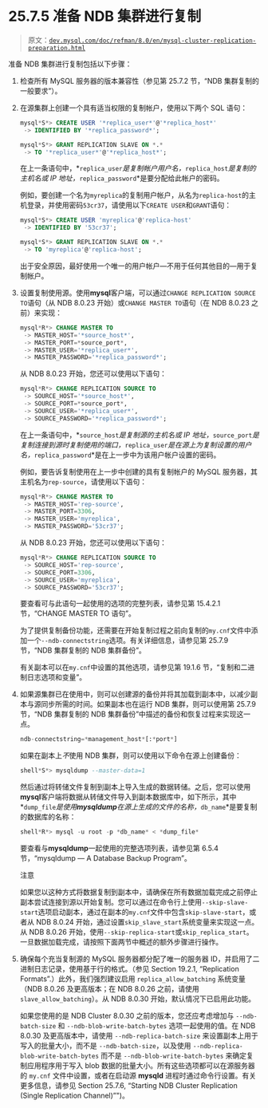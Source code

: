 # 25.7.5 准备 NDB 集群进行复制

> 原文：[`dev.mysql.com/doc/refman/8.0/en/mysql-cluster-replication-preparation.html`](https://dev.mysql.com/doc/refman/8.0/en/mysql-cluster-replication-preparation.html)

准备 NDB 集群进行复制包括以下步骤：

1.  检查所有 MySQL 服务器的版本兼容性（参见第 25.7.2 节，“NDB 集群复制的一般要求”）。

1.  在源集群上创建一个具有适当权限的复制帐户，使用以下两个 SQL 语句：

    ```sql
    mysql*S*> CREATE USER '*replica_user*'@'*replica_host*'
     -> IDENTIFIED BY '*replica_password*';

    mysql*S*> GRANT REPLICATION SLAVE ON *.*
     -> TO '*replica_user*'@'*replica_host*';
    ```

    在上一条语句中，*`replica_user`*是复制帐户用户名，*`replica_host`*是复制的主机名或 IP 地址，*`replica_password`*是要分配给此帐户的密码。

    例如，要创建一个名为`myreplica`的复制用户帐户，从名为`replica-host`的主机登录，并使用密码`53cr37`，请使用以下`CREATE USER`和`GRANT`语句：

    ```sql
    mysql*S*> CREATE USER 'myreplica'@'replica-host'
     -> IDENTIFIED BY '53cr37';

    mysql*S*> GRANT REPLICATION SLAVE ON *.*
     -> TO 'myreplica'@'replica-host';
    ```

    出于安全原因，最好使用一个唯一的用户帐户—不用于任何其他目的—用于复制帐户。

1.  设置复制使用源。使用**mysql**客户端，可以通过`CHANGE REPLICATION SOURCE TO`语句（从 NDB 8.0.23 开始）或`CHANGE MASTER TO`语句（在 NDB 8.0.23 之前）来实现：

    ```sql
    mysql*R*> CHANGE MASTER TO
     -> MASTER_HOST='*source_host*',
     -> MASTER_PORT=*source_port*,
     -> MASTER_USER='*replica_user*',
     -> MASTER_PASSWORD='*replica_password*';
    ```

    从 NDB 8.0.23 开始，您还可以使用以下语句：

    ```sql
    mysql*R*> CHANGE REPLICATION SOURCE TO
     -> SOURCE_HOST='*source_host*',
     -> SOURCE_PORT=*source_port*,
     -> SOURCE_USER='*replica_user*',
     -> SOURCE_PASSWORD='*replica_password*';
    ```

    在上一条语句中，*`source_host`*是复制源的主机名或 IP 地址，*`source_port`*是复制连接到源时复制使用的端口，*`replica_user`*是在源上为复制设置的用户名，*`replica_password`*是在上一步中为该用户帐户设置的密码。

    例如，要告诉复制使用在上一步中创建的具有复制帐户的 MySQL 服务器，其主机名为`rep-source`，请使用以下语句：

    ```sql
    mysql*R*> CHANGE MASTER TO
     -> MASTER_HOST='rep-source',
     -> MASTER_PORT=3306,
     -> MASTER_USER='myreplica',
     -> MASTER_PASSWORD='53cr37';
    ```

    从 NDB 8.0.23 开始，您还可以使用以下语句：

    ```sql
    mysql*R*> CHANGE REPLICATION SOURCE TO
     -> SOURCE_HOST='rep-source',
     -> SOURCE_PORT=3306,
     -> SOURCE_USER='myreplica',
     -> SOURCE_PASSWORD='53cr37';
    ```

    要查看可与此语句一起使用的选项的完整列表，请参见第 15.4.2.1 节，“CHANGE MASTER TO 语句”。

    为了提供复制备份功能，还需要在开始复制过程之前向复制的`my.cnf`文件中添加一个`--ndb-connectstring`选项。有关详细信息，请参见第 25.7.9 节，“NDB 集群复制的 NDB 集群备份”。

    有关副本可以在`my.cnf`中设置的其他选项，请参见第 19.1.6 节，“复制和二进制日志选项和变量”。

1.  如果源集群已在使用中，则可以创建源的备份并将其加载到副本中，以减少副本与源同步所需的时间。如果副本也在运行 NDB 集群，则可以使用第 25.7.9 节，“NDB 集群复制的 NDB 集群备份”中描述的备份和恢复过程来实现这一点。

    ```sql
    ndb-connectstring=*management_host*[:*port*]
    ```

    如果在副本上*不*使用 NDB 集群，则可以使用以下命令在源上创建备份：

    ```sql
    shell*S*> mysqldump --master-data=1
    ```

    然后通过将转储文件复制到副本上导入生成的数据转储。之后，您可以使用**mysql**客户端将数据从转储文件导入到副本数据库中，如下所示，其中*`dump_file`*是使用**mysqldump**在源上生成的文件的名称，*`db_name`*是要复制的数据库的名称：

    ```sql
    shell*R*> mysql -u root -p *db_name* < *dump_file*
    ```

    要查看与**mysqldump**一起使用的完整选项列表，请参见第 6.5.4 节，“mysqldump — A Database Backup Program”。

    注意

    如果您以这种方式将数据复制到副本中，请确保在所有数据加载完成之前停止副本尝试连接到源以开始复制。您可以通过在命令行上使用`--skip-slave-start`选项启动副本，通过在副本的`my.cnf`文件中包含`skip-slave-start`，或者从 NDB 8.0.24 开始，通过设置`skip_slave_start`系统变量来实现这一点。从 NDB 8.0.26 开始，使用`--skip-replica-start`或`skip_replica_start`。一旦数据加载完成，请按照下面两节中概述的额外步骤进行操作。

1.  确保每个充当复制源的 MySQL 服务器都分配了唯一的服务器 ID，并启用了二进制日志记录，使用基于行的格式。（参见 Section 19.2.1, “Replication Formats”.）此外，我们强烈建议启用 `replica_allow_batching` 系统变量（NDB 8.0.26 及更高版本；在 NDB 8.0.26 之前，请使用 `slave_allow_batching`）。从 NDB 8.0.30 开始，默认情况下已启用此功能。

    如果您使用的是 NDB Cluster 8.0.30 之前的版本，您还应考虑增加与 `--ndb-batch-size` 和 `--ndb-blob-write-batch-bytes` 选项一起使用的值。在 NDB 8.0.30 及更高版本中，请使用 `--ndb-replica-batch-size` 来设置副本上用于写入的批量大小，而不是 `--ndb-batch-size`，以及使用 `--ndb-replica-blob-write-batch-bytes` 而不是 `--ndb-blob-write-batch-bytes` 来确定复制应用程序用于写入 blob 数据的批量大小。所有这些选项都可以在源服务器的 `my.cnf` 文件中设置，或者在启动源 **mysqld** 进程时通过命令行设置。有关更多信息，请参见 Section 25.7.6, “Starting NDB Cluster Replication (Single Replication Channel)”")。
